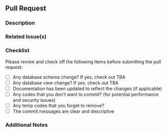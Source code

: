 ## Pull Request

<!-- Provide a brief summary of the changes introduced by this pull request -->

### Description

<!-- Provide a more detailed description of the changes and the motivation behind them -->

### Related Issue(s)

<!-- If this pull request addresses any existing issues, mention them here -->

### Checklist

Please review and check off the following items before submitting the pull request:

- [ ] Any database schema change? If yes, check out TBA
- [ ] Any database view change? If yes, check out TBA
- [ ] Documentation has been updated to reflect the changes (if applicable)
- [ ] Any codes that you don't want to commit?  (for potential performance and security issues)
- [ ] Any temp codes that you forget to remove?
- [ ] The commit messages are clear and descriptive

### Additional Notes

<!-- Add any additional notes or comments that may be helpful for the reviewers -->
